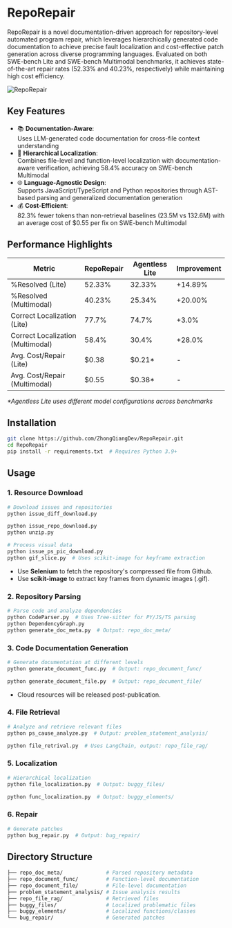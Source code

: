 # RepoRepair

RepoRepair is a novel documentation-driven approach for repository-level automated program repair, which leverages hierarchically generated code documentation to achieve precise fault localization and cost-effective patch generation across diverse programming languages. Evaluated on both SWE-bench Lite and SWE-bench Multimodal benchmarks, it achieves state-of-the-art repair rates (52.33% and 40.23%, respectively) while maintaining high cost efficiency.

![RepoRepair](images/your-image.png)

## Key Features

- 📚 **Documentation-Aware**:  
  Uses LLM-generated code documentation for cross-file context understanding
- 🧠 **Hierarchical Localization**:  
  Combines file-level and function-level localization with documentation-aware verification, achieving 58.4% accuracy on SWE-bench Multimodal
- 🌐 **Language-Agnostic Design**:  
  Supports JavaScript/TypeScript and Python repositories through AST-based parsing and generalized documentation generation
- 💰 **Cost-Efficient**:  
  82.3% fewer tokens than non-retrieval baselines (23.5M vs 132.6M) with an average cost of $0.55 per fix on SWE-bench Multimodal

## Performance Highlights

| Metric                            | RepoRepair | Agentless Lite | Improvement |
|-----------------------------------|------------|----------------|-------------|
| %Resolved (Lite)                  | 52.33%     | 32.33%         | +14.89%     |
| %Resolved (Multimodal)            | 40.23%     | 25.34%         | +20.00%     |
| Correct Localization (Lite)       | 77.7%      | 74.7%          | +3.0%         |
| Correct Localization (Multimodal) | 58.4%      | 30.4%          | +28.0%      |
| Avg. Cost/Repair (Lite)           | \$0.38     | \$0.21*        | -           |
| Avg. Cost/Repair (Multimodal)     | \$0.55     | \$0.38*        | -           |

_\*Agentless Lite uses different model configurations across benchmarks_

## Installation

```bash
git clone https://github.com/ZhongQiangDev/RepoRepair.git
cd RepoRepair
pip install -r requirements.txt  # Requires Python 3.9+
```

## Usage

### 1. Resource Download

```bash
# Download issues and repositories
python issue_diff_download.py

python issue_repo_download.py
python unzip.py

# Process visual data
python issue_ps_pic_download.py
python gif_slice.py  # Uses scikit-image for keyframe extraction
```

* Use **Selenium** to fetch the repository's compressed file from Github.
* Use **scikit-image** to extract key frames from dynamic images (.gif).

### 2. Repository Parsing

```bash
# Parse code and analyze dependencies
python CodeParser.py  # Uses Tree-sitter for PY/JS/TS parsing
python DependencyGraph.py
python generate_doc_meta.py  # Output: repo_doc_meta/
```

### 3. Code Documentation Generation
```bash
# Generate documentation at different levels
python generate_document_func.py  # Output: repo_document_func/

python generate_document_file.py  # Output: repo_document_file/
```

* Cloud resources will be released post-publication.

### 4. File Retrieval
```bash
# Analyze and retrieve relevant files
python ps_cause_analyze.py  # Output: problem_statement_analysis/

python file_retrival.py  # Uses LangChain, output: repo_file_rag/
```

### 5. Localization
```bash
# Hierarchical localization
python file_localization.py  # Output: buggy_files/

python func_localization.py  # Output: buggy_elements/
```


### 6. Repair
```bash
# Generate patches
python bug_repair.py  # Output: bug_repair/
```

## Directory Structure

```bash
├── repo_doc_meta/              # Parsed repository metadata
├── repo_document_func/         # Function-level documentation
├── repo_document_file/         # File-level documentation
├── problem_statement_analysis/ # Issue analysis results
├── repo_file_rag/              # Retrieved files
├── buggy_files/                # Localized problematic files  
├── buggy_elements/             # Localized functions/classes
└── bug_repair/                 # Generated patches
```

